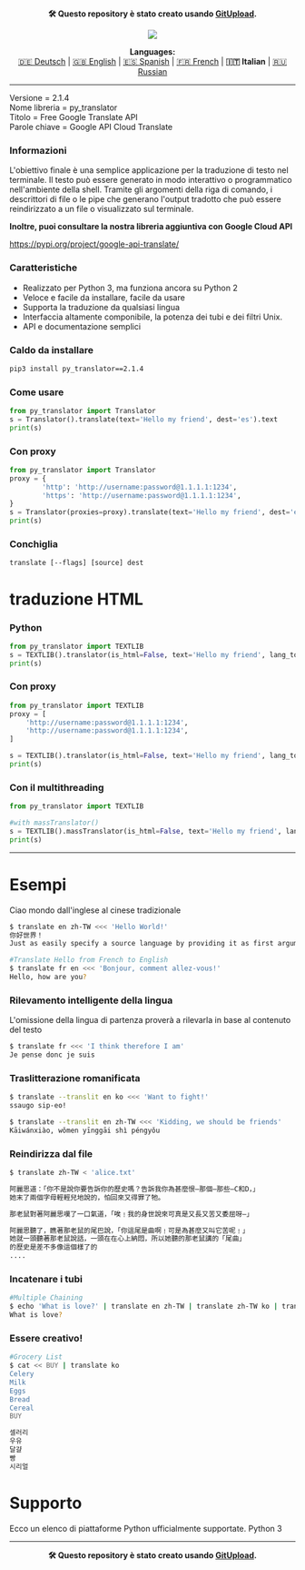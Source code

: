 <p align="center"><b>🛠️ Questo repository è stato creato usando <a href="https://gitupload.com">GitUpload</a>.</b></p>
<p align="center"><a href="https://kupi.net"><img src="https://github.com/markolofsen/py_translator//blob/master/.banners/banner_it.png?raw=1" /></a></p>
<p align="center"><b>Languages:</b><br /><a href="https://github.com/markolofsen/py_translator/blob/master/README_de.md">🇩🇪 Deutsch</a> | <a href="https://github.com/markolofsen/py_translator/blob/master/README.md">🇬🇧 English</a> | <a href="https://github.com/markolofsen/py_translator/blob/master/README_es.md">🇪🇸 Spanish</a> | <a href="https://github.com/markolofsen/py_translator/blob/master/README_fr.md">🇫🇷 French</a> | <b>🇮🇹 Italian</b> | <a href="https://github.com/markolofsen/py_translator/blob/master/README_ru.md">🇷🇺 Russian</a></p>

---

Versione = 2.1.4 <br />
Nome libreria = py_translator <br />
Titolo = Free Google Translate API <br />
Parole chiave = Google API Cloud Translate <br />

### Informazioni
L&#39;obiettivo finale è una semplice applicazione per la traduzione di testo nel terminale. Il testo può essere generato in modo interattivo o programmatico nell&#39;ambiente della shell. Tramite gli argomenti della riga di comando, i descrittori di file o le pipe che generano l&#39;output tradotto che può essere reindirizzato a un file o visualizzato sul terminale.

<b>Inoltre, puoi consultare la nostra libreria aggiuntiva con Google Cloud API</b>

https://pypi.org/project/google-api-translate/


### Caratteristiche
* Realizzato per Python 3, ma funziona ancora su Python 2
* Veloce e facile da installare, facile da usare
* Supporta la traduzione da qualsiasi lingua
* Interfaccia altamente componibile, la potenza dei tubi e dei filtri Unix.
* API e documentazione semplici

### Caldo da installare

```sh
pip3 install py_translator==2.1.4
```


### Come usare
```python
from py_translator import Translator
s = Translator().translate(text='Hello my friend', dest='es').text
print(s)
```

### Con proxy
```python
from py_translator import Translator
proxy = {
        'http': 'http://username:password@1.1.1.1:1234',
        'https': 'http://username:password@1.1.1.1:1234',
}
s = Translator(proxies=proxy).translate(text='Hello my friend', dest='es').text
print(s)
```

### Conchiglia
```shell
translate [--flags] [source] dest
```


# traduzione HTML

### Python
```python
from py_translator import TEXTLIB
s = TEXTLIB().translator(is_html=False, text='Hello my friend', lang_to='cn', proxy=False)
print(s)
```

### Con proxy
```python
from py_translator import TEXTLIB
proxy = [
    'http://username:password@1.1.1.1:1234',
    'http://username:password@1.1.1.1:1234',
]

s = TEXTLIB().translator(is_html=False, text='Hello my friend', lang_to='cn', proxy=proxy)
print(s)
```

### Con il multithreading
```python
from py_translator import TEXTLIB

#with massTranslator()
s = TEXTLIB().massTranslator(is_html=False, text='Hello my friend', lang_to='cn', proxy=False)
print(s)
```

--------
# Esempi
Ciao mondo dall&#39;inglese al cinese tradizionale
```sh
$ translate en zh-TW <<< 'Hello World!'
你好世界！
Just as easily specify a source language by providing it as first argument
```

```sh
#Translate Hello from French to English
$ translate fr en <<< 'Bonjour, comment allez-vous!'
Hello, how are you?
```

### Rilevamento intelligente della lingua
L&#39;omissione della lingua di partenza proverà a rilevarla in base al contenuto del testo
```sh
$ translate fr <<< 'I think therefore I am'
Je pense donc je suis
```


### Traslitterazione romanificata
```sh
$ translate --translit en ko <<< 'Want to fight!'
ssaugo sip-eo!

$ translate --translit en zh-TW <<< 'Kidding, we should be friends'
Kāiwánxiào, wǒmen yīnggāi shì péngyǒu
```


### Reindirizza dal file
```sh
$ translate zh-TW < 'alice.txt'

阿麗思道：「你不是說你要告訴你的歷史嗎？告訴我你為甚麼恨—那個—那些—C和D，」
她末了兩個字母輕輕兒地說的，怕回來又得罪了牠。

那老鼠對著阿麗思嘆了一口氣道，「唉﹗我的身世說來可真是又長又苦又委屈呀—」

阿麗思聽了，瞧著那老鼠的尾巴說，「你這尾是曲啊﹗可是為甚麼又叫它苦呢﹗」
她就一頭聽著那老鼠說話，一頭在在心上納悶，所以她聽的那老鼠講的「尾曲」
的歷史是差不多像這個樣了的
....
```

### Incatenare i tubi
```sh
#Multiple Chaining
$ echo 'What is love?' | translate en zh-TW | translate zh-TW ko | translate ko fr | translate fr en
What is love?
```

### Essere creativo!
```sh
#Grocery List
$ cat << BUY | translate ko
Celery
Milk
Eggs
Bread
Cereal
BUY

셀러리
우유
달걀
빵
시리얼
```

# Supporto
Ecco un elenco di piattaforme Python ufficialmente supportate.
Python 3

---

<p align="center"><b>🛠️ Questo repository è stato creato usando <a href="https://gitupload.com">GitUpload</a>.</b></p>
